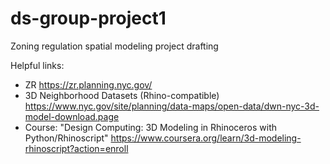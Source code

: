# ds-group-project1
Zoning regulation spatial modeling project drafting

Helpful links:
* ZR https://zr.planning.nyc.gov/
* 3D Neighborhood Datasets (Rhino-compatible) https://www.nyc.gov/site/planning/data-maps/open-data/dwn-nyc-3d-model-download.page
* Course: "Design Computing: 3D Modeling in Rhinoceros with Python/Rhinoscript" https://www.coursera.org/learn/3d-modeling-rhinoscript?action=enroll
